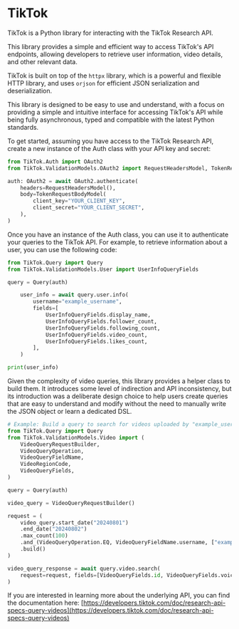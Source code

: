 # TikTok

TikTok is a Python library for interacting with the TikTok Research API.

This library provides a simple and efficient way to access TikTok's API endpoints,
allowing developers to retrieve user information, video details, and other relevant data.

TikTok is built on top of the `httpx` library, which is a powerful and flexible HTTP library,
and uses `orjson` for efficient JSON serialization and deserialization.

This library is designed to be easy to use and understand,
with a focus on providing a simple and intuitive interface for accessing TikTok's API
while being fully asynchronous, typed and compatible with the latest Python standards.

To get started, assuming you have access to the TikTok Research API, create a new instance
of the Auth class with your API key and secret:

```python
from TikTok.Auth import OAuth2
from TikTok.ValidationModels.OAuth2 import RequestHeadersModel, TokenRequestBodyModel

auth: OAuth2 = await OAuth2.authenticate(
    headers=RequestHeadersModel(),
    body=TokenRequestBodyModel(
        client_key="YOUR_CLIENT_KEY",
        client_secret="YOUR_CLIENT_SECRET",
    ),
)
```

Once you have an instance of the Auth class, you can use it to authenticate your queries to the TikTok API.
For example, to retrieve information about a user, you can use the following code:

```python
from TikTok.Query import Query
from TikTok.ValidationModels.User import UserInfoQueryFields

query = Query(auth)

    user_info = await query.user.info(
        username="example_username",
        fields=[
            UserInfoQueryFields.display_name,
            UserInfoQueryFields.follower_count,
            UserInfoQueryFields.following_count,
            UserInfoQueryFields.video_count,
            UserInfoQueryFields.likes_count,
        ],
    )

print(user_info)
```

Given the complexity of video queries, this library provides a helper class to build them.
It introduces some level of indirection and API inconsistency, but its introduction was a deliberate design choice to help users create queries
that are easy to understand and modify without the need to manually write the JSON object or learn a dedicated DSL.

```python
# Example: Build a query to search for videos uploaded by "example_username" between August 1st and August 2nd, 2024.
from TikTok.Query import Query
from TikTok.ValidationModels.Video import (
    VideoQueryRequestBuilder,
    VideoQueryOperation,
    VideoQueryFieldName,
    VideoRegionCode,
    VideoQueryFields,
)

query = Query(auth)

video_query = VideoQueryRequestBuilder()

request = (
    video_query.start_date("20240801")
    .end_date("20240802")
    .max_count(100)
    .and_(VideoQueryOperation.EQ, VideoQueryFieldName.username, ["example_username"])
    .build()
)

video_query_response = await query.video.search(
    request=request, fields=[VideoQueryFields.id, VideoQueryFields.voice_to_text]
)

```

If you are interested in learning more about the underlying API, you can find the documentation here: [https://developers.tiktok.com/doc/research-api-specs-query-videos](https://developers.tiktok.com/doc/research-api-specs-query-videos)
